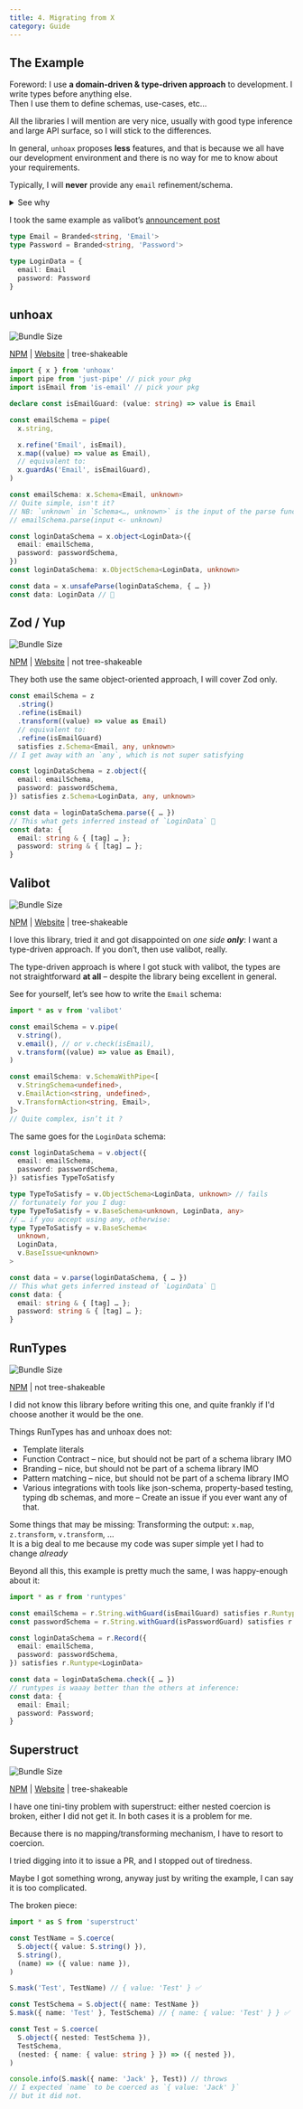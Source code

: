```yaml
---
title: 4. Migrating from X
category: Guide
---
```


## The Example

Foreword: I use **a domain-driven & type-driven approach** to development. I write types before anything else.<br>
Then I use them to define schemas, use-cases, etc…

All the libraries I will mention are very nice, usually with good type inference and large API surface, so I will stick to the differences.

In general, `unhoax` proposes **less** features, and that is because we all have our development environment and there is no way for me to know about your requirements.

Typically, I will **never** provide any `email` refinement/schema.

<details>
<summary>See why</summary>

<div style="padding-left: 1em; margin-left: 3px; margin-top: 0.5em; border-left: 1px solid currentColor; border-color: color-mix(in srgb, currentColor, var(--color-background) 80%)">

The "email" concept may be extraordinarily different from one environment to another:

In some cases you will brand your email type: `type Email = Branded<string, 'Email'>`, in some other a simple `string` will do.

In some cases, you will use more accurate sub-types:

```ts
type DisguisedEmail = Branded<string, 'DisguisedEmail'> // ie: me+disguisement@gmail.com
type UniqueEmail = Branded<string, 'UniqueEmail'>
type Email = DisguisedEmail | UniqueEmail

// accept only non-disguised emails at sign up.
type SignUp = (email: UniqueEmail) => …
```

There is **NO WAY** I will know about any of that. It’s all up to you.

I can recommend using [`is-email`](https://www.npmjs.com/package/is-email) though.

</div>
</details>

I took the same example as valibot’s [announcement post](https://www.builder.io/blog/introducing-valibot)

```ts
type Email = Branded<string, 'Email'>
type Password = Branded<string, 'Password'>

type LoginData = {
  email: Email
  password: Password
}
```

## unhoax

![Bundle Size](https://deno.bundlejs.com/badge?q=unhoax&treeshake=[*])

[NPM](https://www.npmjs.com/package/unhoax) | [Website](..) | tree-shakeable


```ts
import { x } from 'unhoax'
import pipe from 'just-pipe' // pick your pkg
import isEmail from 'is-email' // pick your pkg

declare const isEmailGuard: (value: string) => value is Email

const emailSchema = pipe(
  x.string,

  x.refine('Email', isEmail),
  x.map((value) => value as Email),
  // equivalent to:
  x.guardAs('Email', isEmailGuard),
)

const emailSchema: x.Schema<Email, unknown>
// Quite simple, isn't it?
// NB: `unknown` in `Schema<…, unknown>` is the input of the parse function.
// emailSchema.parse(input <- unknown)

const loginDataSchema = x.object<LoginData>({
  email: emailSchema,
  password: passwordSchema,
})
const loginDataSchema: x.ObjectSchema<LoginData, unknown>

const data = x.unsafeParse(loginDataSchema, { … })
const data: LoginData // 🙌
```


## Zod / Yup

![Bundle Size](https://deno.bundlejs.com/badge?q=zod&treeshake=[{+z+}])

[NPM](https://www.npmjs.com/package/zod) | [Website](https://zod.dev/) | not tree-shakeable

They both use the same object-oriented approach, I will cover Zod only.

```ts
const emailSchema = z
  .string()
  .refine(isEmail)
  .transform((value) => value as Email)
  // equivalent to:
  .refine(isEmailGuard)
  satisfies z.Schema<Email, any, unknown>
// I get away with an `any`, which is not super satisfying

const loginDataSchema = z.object({
  email: emailSchema,
  password: passwordSchema,
}) satisfies z.Schema<LoginData, any, unknown>

const data = loginDataSchema.parse({ … })
// This what gets inferred instead of `LoginData` 🤮
const data: {
  email: string & { [tag] … };
  password: string & { [tag] … };
}
```

## Valibot

![Bundle Size](https://deno.bundlejs.com/badge?q=valibot&treeshake=[*])

[NPM](https://www.npmjs.com/package/valibot) | [Website](https://valibot.dev/) | tree-shakeable

I love this library, tried it and got disappointed on _one side **only**_: I want a type-driven approach. If you don’t, then use valibot, really.

The type-driven approach is where I got stuck with valibot, the types are not straightforward **at all** – despite the library being excellent in general.

See for yourself, let’s see how to write the `Email` schema:

```ts
import * as v from 'valibot'

const emailSchema = v.pipe(
  v.string(),
  v.email(), // or v.check(isEmail),
  v.transform((value) => value as Email),
)

const emailSchema: v.SchemaWithPipe<[
  v.StringSchema<undefined>,
  v.EmailAction<string, undefined>,
  v.TransformAction<string, Email>,
]>
// Quite complex, isn’t it ?
```

The same goes for the `LoginData` schema:

```ts
const loginDataSchema = v.object({
  email: emailSchema,
  password: passwordSchema,
}) satisfies TypeToSatisfy

type TypeToSatisfy = v.ObjectSchema<LoginData, unknown> // fails
// fortunately for you I dug:
type TypeToSatisfy = v.BaseSchema<unknown, LoginData, any>
// … if you accept using any, otherwise:
type TypeToSatisfy = v.BaseSchema<
  unknown,
  LoginData,
  v.BaseIssue<unknown>
>

const data = v.parse(loginDataSchema, { … })
// This what gets inferred instead of `LoginData` 🤮
const data: {
  email: string & { [tag] … };
  password: string & { [tag] … };
}
```

## RunTypes

![Bundle Size](https://deno.bundlejs.com/badge?q=runtypes&treeshake=[*])

[NPM](https://www.npmjs.com/package/runtypes) | not tree-shakeable

I did not know this library before writing this one, and quite frankly if I'd choose another it would be the one.

Things RunTypes has and unhoax does not:

- Template literals
- Function Contract – nice, but should not be part of a schema library IMO
- Branding – nice, but should not be part of a schema library IMO
- Pattern matching – nice, but should not be part of a schema library IMO
- Various integrations with tools like json-schema, property-based testing, typing db schemas, and more – Create an issue if you ever want any of that.

Some things that may be missing: Transforming the output: `x.map`, `z.transform`, `v.transform`, …<br>
It is a big deal to me because my code was super simple yet I had to change _already_

Beyond all this, this example is pretty much the same, I was happy-enough about it:

```ts
import * as r from 'runtypes'

const emailSchema = r.String.withGuard(isEmailGuard) satisfies r.Runtype<Email>
const passwordSchema = r.String.withGuard(isPasswordGuard) satisfies r.Runtype<Password>

const loginDataSchema = r.Record({
  email: emailSchema,
  password: passwordSchema,
}) satisfies r.Runtype<LoginData>

const data = loginDataSchema.check({ … })
// runtypes is waaay better than the others at inference:
const data: {
  email: Email;
  password: Password;
}
```

## Superstruct

![Bundle Size](https://deno.bundlejs.com/badge?q=superstruct&treeshake=[*])

[NPM](https://www.npmjs.com/package/superstruct) | [Website](https://superstruct.js.org/) | tree-shakeable

I have one tini-tiny problem with superstruct: either nested coercion is broken, either I did not get it. In both cases it is a problem for me.

Because there is no mapping/transforming mechanism, I have to resort to coercion.

I tried digging into it to issue a PR, and I stopped out of tiredness.

Maybe I got something wrong, anyway just by writing the example, I can say it is too complicated.

The broken piece:

```ts
import * as S from 'superstruct'

const TestName = S.coerce(
  S.object({ value: S.string() }),
  S.string(),
  (name) => ({ value: name }),
)

S.mask('Test', TestName) // { value: 'Test' } ✅

const TestSchema = S.object({ name: TestName })
S.mask({ name: 'Test' }, TestSchema) // { name: { value: 'Test' } } ✅

const Test = S.coerce(
  S.object({ nested: TestSchema }),
  TestSchema,
  (nested: { name: { value: string } }) => ({ nested }),
)

console.info(S.mask({ name: 'Jack' }, Test)) // throws
// I expected `name` to be coerced as `{ value: 'Jack' }`
// but it did not.
```
